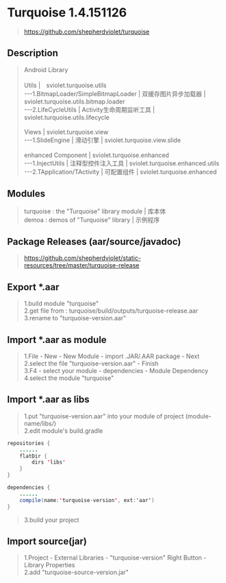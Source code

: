 # Turquoise 1.4.151126
> https://github.com/shepherdviolet/turquoise <br/>

## Description
> Android Library <br/>
> <br/>
> Utils |　sviolet.turquoise.utils <br/>
> ---1.BitmapLoader/SimpleBitmapLoader | 双缓存图片异步加载器 | sviolet.turquoise.utils.bitmap.loader <br/>
> ---2.LifeCycleUtils | Activity生命周期监听工具 | sviolet.turquoise.utils.lifecycle <br/>
> <br/>
> Views | sviolet.turquoise.view <br/>
> ---1.SlideEngine | 滑动引擎 | sviolet.turquoise.view.slide <br/>
> <br/>
> enhanced Component | sviolet.turquoise.enhanced <br/>
> ---1.InjectUtils | 注释型控件注入工具 | sviolet.turquoise.enhanced.utils <br/>
> ---2.TApplication/TActivity | 可配置组件 | sviolet.turquoise.enhanced <br/>

## Modules
> turquoise : the "Turquoise" library module  |  库本体 <br/>
> demoa : demos of "Turquoise" library  |  示例程序 <br/>

## Package Releases (aar/source/javadoc)
> https://github.com/shepherdviolet/static-resources/tree/master/turquoise-release <br/>

## Export *.aar
>1.build module "turquoise" <br/>
>2.get file from : turquoise/build/outputs/turquoise-release.aar <br/>
>3.rename to "turquoise-version.aar" <br/>

## Import *.aar as module
>1.File - New - New Module - import .JAR/.AAR package - Next <br/>
>2.select the file "turquoise-version.aar" - Finish <br/>
>3.F4 - select your module - dependencies - Module Dependency <br/>
>4.select the module "turquoise" <br/>

## Import *.aar as libs
>1.put "turquoise-version.aar" into your module of project (module-name/libs/) <br/>
>2.edit module's build.gradle <br/>

```java
repositories {
    ......
    flatDir {
        dirs 'libs'
    }
}
```

```java
dependencies {
    ......
    compile(name:'turquoise-version', ext:'aar')
}
```

>3.build your project <br/>

## Import source(jar)
> 1.Project - External Libraries - "turquoise-version" Right Button - Library Properties <br/>
> 2.add "turquoise-source-version.jar" <br/>